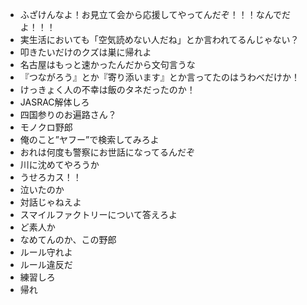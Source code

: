 * ふざけんなよ！お見立て会から応援してやってんだぞ！！！なんでだよ！！！
* 実生活においても「空気読めない人だね」とか言われてるんじゃない？
* 叩きたいだけのクズは巣に帰れよ
* 名古屋はもっと速かったんだから文句言うな
* 『つながろう』とか『寄り添います』とか言ってたのはうわべだけか！
* けっきょく人の不幸は飯のタネだったのか！
* JASRAC解体しろ
* 四国参りのお遍路さん？
* モノクロ野郎
* 俺のこと”ヤフー”で検索してみろよ
* おれは何度も警察にお世話になってるんだぞ
* 川に沈めてやろうか
* うせろカス！！
* 泣いたのか
* 対話じゃねえよ
* スマイルファクトリーについて答えろよ
* ど素人か
* なめてんのか、この野郎
* ルール守れよ
* ルール違反だ
* 練習しろ
* 帰れ

